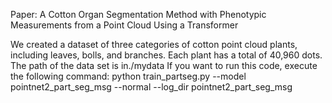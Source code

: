 Paper: A Cotton Organ Segmentation Method with Phenotypic Measurements from a Point Cloud Using a Transformer

We created a dataset of three categories of cotton point cloud plants, including leaves, bolls, and branches. Each plant has a total of 40,960 dots.
The path of the data set is in./mydata
If you want to run this code, execute the following command: python train_partseg.py --model pointnet2_part_seg_msg
--normal --log_dir pointnet2_part_seg_msg
